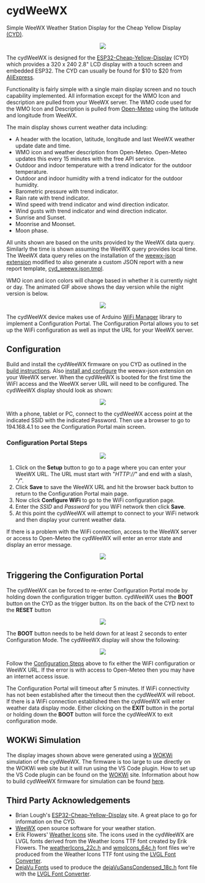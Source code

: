 # cydWeeWX
Simple WeeWX Weather Station Display for the Cheap Yellow Display [(CYD)](https://github.com/witnessmenow/ESP32-Cheap-Yellow-Display).

<p align="center">
  <img src="./images/cydWeeWX.gif" />
</p>

The cydWeeWX is designed for the [ESP32-Cheap-Yellow-Display](https://github.com/witnessmenow/ESP32-Cheap-Yellow-Display) (CYD) which provides a  320 x 240 2.8" LCD display with a touch screen and embedded ESP32. The CYD can usually be found for $10 to $20 from [AliExpress](https://www.aliexpress.com/w/wholesale-esp32-cheap-yellow-display.html?spm=a2g0o.productlist.auto_suggest.2.379fEl3aEl3atZ).

Functionality is fairly simple with a single main display screen and no touch capability implemented. All information except for the WMO Icon and description are pulled from your WeeWX server. The WMO code used for the WMO Icon and Description is pulled from [Open-Meteo](https://open-meteo.com/) using the latitude and longitude from WeeWX. 

The main display shows current weather data including:

* A header with the location, latitude, longitude and last WeeWX weather update date and time.
* WMO icon and weather description from Open-Meteo. Open-Meteo updates this every 15 minutes with the free API service.
* Outdoor and indoor temperature with a trend indicator for the outdoor temperature.
* Outdoor and indoor humidity with a trend indicator for the outdoor humidity.
* Barometric pressure with trend indicator.
* Rain rate with trend indicator.
* Wind speed with trend indicator and wind direction indicator.
* Wind gusts with trend indicator and wind direction indicator.
* Sunrise and Sunset.
* Moonrise and Moonset.
* Moon phase.

All units shown are based on the units provided by the WeeWX data query. Similarly the time is shown assuming the WeeWX query provides local time. The WeeWX data query relies on the installation of the [weewx-json extension](https://github.com/teeks99/weewx-json) modified to also generate a custom JSON report with a new report template, [cyd_weewx.json.tmpl](./WeeWX/cyd_weewx.json.tmpl).

WMO icon and icon colors will change based in whether it is currently night or day. The animated GIF above shows the day version while the night version is below.

<p align="center">
  <img src="./images/cydWeeWXNight.jpg" />
</p>

The cydWeeWX device makes use of Arduino [WiFi Manager](https://github.com/tzapu/WiFiManager) library to implement a Configuration Portal. The Configuration Portal allows you to set up the WiFi configuration as well as input the URL for your WeeWX server.

## Configuration

Build and install the cydWeeWX firmware on you CYD as outlined in the [build instructions](./cydWeeWX/README.md). Also [install and configure](./WeeWX/README.md) the weewx-json extension on your WeeWX server. When the cydWeeWX is booted for the first time the WiFI access and the WeeWX server URL will need to be configured. The cydWeeWX display should look as shown:

<p align="center">
  <img src="./images/apConfigMessage.jpg" />
</p>

With a phone, tablet or PC, connect to the cydWeeWX access point at the indicated SSID with the indicated Password. Then use a browser to go to 194.168.4.1 to see the Configuration Portal main screen.

### Configuration Portal Steps

<p align="center">
  <img src="./images/configuration.png" />
</p>

1. Click on the **Setup** button to go to a page where you can enter your WeeWX URL. The URL must start with "_HTTP://_" and end with a slash, "_/_".
2. Click **Save** to save the WeeWX URL and hit the browser back button to return to the Configuration Portal main page.
3. Now click **Configure WiFi** to go to the WiFi configuration page.
4. Enter the _SSID_ and _Password_ for you WiFI network then click **Save**.
5. At this point the cydWeeWX will attempt to connect to your WiFi network and then display your current weather data.

If there is a problem with the WiFi connection, access to the WeeWX server or access to Open-Meteo the cydWeeWX will enter an error state and display an error message.

<p align="center">
  <img src="./images/cydWeeWXError.gif" />
</p>

## Triggering the Configuration Portal

The cydWeeWX can be forced to re-enter Configuration Portal mode by holding down the configuration trigger button. cydWeeWX uses the **BOOT** button on the CYD as the trigger button. Its on the back of the CYD next to the **RESET** button

<p align="center">
  <img src="./images/esp32cydBack.jpg" />
</p>

The **BOOT** button needs to be held down for at least 2 seconds to enter Configuration Mode. The cydWeeWX display will show the following:

<p align="center">
  <img src="./images/stConfigMessage.jpg" />
</p>

Follow the [Configuration Steps](#configuration-steps) above to fix either the WiFI configuration or WeeWX URL. If the error is with access to Open-Meteo then you may have an internet access issue.

The Configuration Portal will timeout after 5 minutes. If WiFi connectivity has not been established after the timeout then the cydWeeWX will reboot. If there is a WiFi connection established then the cydWeeWX will enter weather data display mode. Either clicking on the **EXIT** button in the portal or holding down the **BOOT** button will force the cydWeeWX to exit configuration mode.

## WOKWi Simulation

The display images shown above were generated using a [WOKWi](https://wokwi.com) simulation of the cydWeeWX. The firmware is too large to use directly on the WOKWi web site but it will run using the VS Code plugin. How to set up the VS Code plugin can be found on the [WOKWi](https://docs.wokwi.com/vscode/getting-started) site. Information about how to build cydWeeWX firmware for simulation can be found [here](./WOKWi/README.md).

## Third Party Acknowledgements

* Brian Lough's [ESP32-Cheap-Yellow-Display](https://github.com/witnessmenow/ESP32-Cheap-Yellow-Display/tree/main) site. A great place to go for information on the CYD.
* [WeeWX](https://www.weewx.com/) open source software for your weather station.
* Erik Flowers' [Weather Icons](https://erikflowers.github.io/weather-icons/) site. The icons used in the cydWeeWX are LVGL fonts derived from the Weather Icons TTF font created by Erik Flowers. The [weatherIcons_22c.h](./cydWeeWX/weatherIcons_22c.h) and [wmoIcons_64c.h](./cydWeeWX/wmoIcons_64c.h) font files we're produced from the Weather Icons TTF font using the [LVGL Font Converter](https://lvgl.io/tools/fontconverter).
* [DejaVu Fonts](https://dejavu-fonts.github.io/) used to produce the [dejaVuSansCondensed_18c.h](./cydWeeWX/dejaVuSansCondensed_18c.h) font file with the [LVGL Font Converter](https://lvgl.io/tools/fontconverter).

